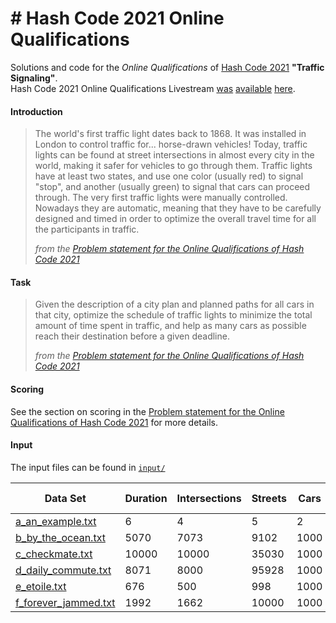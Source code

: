 # \# Hash Code 2021 Online Qualifications

Solutions and code for the _Online Qualifications_ of [Hash Code 2021](https://g.co/hashcode) **"Traffic Signaling"**.  
Hash Code 2021 Online Qualifications Livestream
[was](https://codingcompetitionsonair.withgoogle.com/events/hashcode-2021-qual?talk=hc2021-oqlive)
[available](http://goo.gle/hashcode-livestream)
[here](https://www.youtube.com/watch?v=YPOVd-hQUjA).

#### Introduction

> The world's first traffic light dates back to 1868.
> It was installed in London to control traffic for... horse-drawn vehicles!
> Today, traffic lights can be found at street intersections in almost every city in the world,
> making it safer for vehicles to go through them.
> Traffic lights have at least two states, and use one color (usually red) to signal "stop",
> and another (usually green) to signal that cars can proceed through.
> The very first traffic lights were manually controlled.
> Nowadays they are automatic, meaning that they have to be carefully designed and
> timed in order to optimize the overall travel time for all the participants in traffic.
> 
> _from the [Problem statement for the Online Qualifications of Hash Code 2021][problem-statement]_

#### Task

> Given the description of a city plan and planned paths for all cars in that city,
> optimize the schedule of traffic lights to minimize the total amount of time spent in traffic,
> and help as many cars as possible reach their destination before a given deadline.
> 
> _from the [Problem statement for the Online Qualifications of Hash Code 2021][problem-statement]_

#### Scoring

See the section on scoring in the [Problem statement for the Online Qualifications of Hash Code 2021][problem-statement] for more details.

#### Input

The input files can be found in [`input/`](input)

| Data Set                                           | Duration | Intersections | Streets | Cars | Bonus Points |
| -------------------------------------------------- | -------- | ------------- | ------- | ---- | ------------ |
| [a_an_example.txt](input/a_an_example.txt)         | 6        | 4             | 5       | 2    | 1000         |
| [b_by_the_ocean.txt](input/b_by_the_ocean.txt)     | 5070     | 7073          | 9102    | 1000 | 1000         |
| [c_checkmate.txt](input/c_checkmate.txt)           | 10000    | 10000         | 35030   | 1000 | 100          |
| [d_daily_commute.txt](input/d_daily_commute.txt)   | 8071     | 8000          | 95928   | 1000 | 1000         |
| [e_etoile.txt](input/e_etoile.txt)                 | 676      | 500           | 998     | 1000 | 500          |
| [f_forever_jammed.txt](input/f_forever_jammed.txt) | 1992     | 1662          | 10000   | 1000 | 500          |


[problem-statement]: hashcode_2021_online_qualifications.pdf
